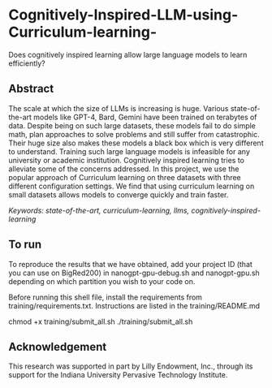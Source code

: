 # Cognitively-Inspired-LLM-using-Curriculum-learning-
Does cognitively inspired learning allow large language models to learn efficiently?

## Abstract

The scale at which the size of LLMs is increasing is huge. Various state-of-the-art models like GPT-4, Bard, Gemini have been trained on terabytes of data. Despite being on such large datasets, these models fail to do simple math, plan approaches to solve problems and still suffer from catastrophic. Their huge size also makes these models a black box which is very different to understand. Training such large language models is infeasible for any university or academic institution. Cognitively inspired learning tries to alleviate some of the concerns addressed. In this project, we use the popular approach of Curriculum learning on three datasets with three different configuration settings. We find that using curriculum learning on small datasets allows models to converge quickly and train faster.

*Keywords: state-of-the-art, curriculum-learning, llms, cognitively-inspired-learning*

## To run

To reproduce the results that we have obtained, add your project ID (that you can use on BigRed200) in nanogpt-gpu-debug.sh and nanogpt-gpu.sh depending on which partition you wish to your code on.

Before running this shell file, install the requirements from training/requirements.txt. Instructions are listed in the training/README.md

chmod +x training/submit_all.sh
./training/submit_all.sh

## Acknowledgement

This research was supported in part by Lilly Endowment, Inc., through its support for the Indiana University Pervasive Technology Institute.

